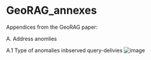 # GeoRAG_annexes
Appendices from the GeoRAG paper:

A. Address anomlies

A.1 Type of anomalies inbserved query-delivies
![image](https://github.com/user-attachments/assets/13c03734-51ac-4a2c-8407-e4fc58c1e358)
